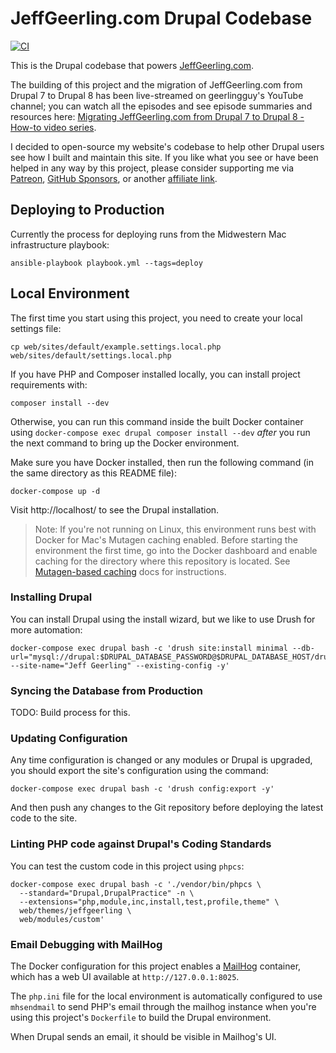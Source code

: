 # JeffGeerling.com Drupal Codebase

[![CI](https://github.com/geerlingguy/jeffgeerling-com/workflows/CI/badge.svg?branch=master&event=push)](https://github.com/geerlingguy/jeffgeerling-com/actions?query=workflow%3ACI)

This is the Drupal codebase that powers [JeffGeerling.com](https://www.jeffgeerling.com).

The building of this project and the migration of JeffGeerling.com from Drupal 7 to Drupal 8 has been live-streamed on geerlingguy's YouTube channel; you can watch all the episodes and see episode summaries and resources here: [Migrating JeffGeerling.com from Drupal 7 to Drupal 8 - How-to video series](https://www.jeffgeerling.com/blog/2020/migrating-jeffgeerlingcom-drupal-7-drupal-8-how-video-series).

I decided to open-source my website's codebase to help other Drupal users see how I built and maintain this site. If you like what you see or have been helped in any way by this project, please consider supporting me via [Patreon](https://www.patreon.com/geerlingguy), [GitHub Sponsors](https://github.com/sponsors/geerlingguy), or another [affiliate link](https://www.jeffgeerling.com/affiliates).

## Deploying to Production

Currently the process for deploying runs from the Midwestern Mac infrastructure playbook:

    ansible-playbook playbook.yml --tags=deploy

## Local Environment

The first time you start using this project, you need to create your local settings file:

    cp web/sites/default/example.settings.local.php web/sites/default/settings.local.php

If you have PHP and Composer installed locally, you can install project requirements with:

    composer install --dev

Otherwise, you can run this command inside the built Docker container using `docker-compose exec drupal composer install --dev` _after_ you run the next command to bring up the Docker environment.

Make sure you have Docker installed, then run the following command (in the same directory as this README file):

    docker-compose up -d

Visit http://localhost/ to see the Drupal installation.

> Note: If you're not running on Linux, this environment runs best with Docker for Mac's Mutagen caching enabled. Before starting the environment the first time, go into the Docker dashboard and enable caching for the directory where this repository is located. See [Mutagen-based caching](https://docs.docker.com/docker-for-mac/mutagen-caching/) docs for instructions.

### Installing Drupal

You can install Drupal using the install wizard, but we like to use Drush for more automation:

    docker-compose exec drupal bash -c 'drush site:install minimal --db-url="mysql://drupal:$DRUPAL_DATABASE_PASSWORD@$DRUPAL_DATABASE_HOST/drupal" --site-name="Jeff Geerling" --existing-config -y'

### Syncing the Database from Production

TODO: Build process for this.

### Updating Configuration

Any time configuration is changed or any modules or Drupal is upgraded, you should export the site's configuration using the command:

    docker-compose exec drupal bash -c 'drush config:export -y'

And then push any changes to the Git repository before deploying the latest code to the site.

### Linting PHP code against Drupal's Coding Standards

You can test the custom code in this project using `phpcs`:

    docker-compose exec drupal bash -c './vendor/bin/phpcs \
      --standard="Drupal,DrupalPractice" -n \
      --extensions="php,module,inc,install,test,profile,theme" \
      web/themes/jeffgeerling \
      web/modules/custom'

### Email Debugging with MailHog

The Docker configuration for this project enables a [MailHog](https://github.com/mailhog/MailHog) container, which has a web UI available at `http://127.0.0.1:8025`.

The `php.ini` file for the local environment is automatically configured to use `mhsendmail` to send PHP's email through the mailhog instance when you're using this project's `Dockerfile` to build the Drupal environment.

When Drupal sends an email, it should be visible in Mailhog's UI.
